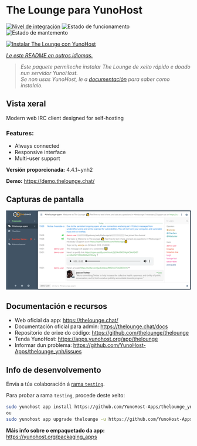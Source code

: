 <!--
NOTA: Este README foi creado automáticamente por <https://github.com/YunoHost/apps/tree/master/tools/readme_generator>
NON debe editarse manualmente.
-->

# The Lounge para YunoHost

[![Nivel de integración](https://dash.yunohost.org/integration/thelounge.svg)](https://dash.yunohost.org/appci/app/thelounge) ![Estado de funcionamento](https://ci-apps.yunohost.org/ci/badges/thelounge.status.svg) ![Estado de mantemento](https://ci-apps.yunohost.org/ci/badges/thelounge.maintain.svg)

[![Instalar The Lounge con YunoHost](https://install-app.yunohost.org/install-with-yunohost.svg)](https://install-app.yunohost.org/?app=thelounge)

*[Le este README en outros idiomas.](./ALL_README.md)*

> *Este paquete permíteche instalar The Lounge de xeito rápido e doado nun servidor YunoHost.*  
> *Se non usas YunoHost, le a [documentación](https://yunohost.org/install) para saber como instalalo.*

## Vista xeral

Modern web IRC client designed for self-hosting 

### Features:

- Always connected
- Responsive interface
- Multi-user support

**Versión proporcionada:** 4.4.1~ynh2

**Demo:** <https://demo.thelounge.chat/>

## Capturas de pantalla

![Captura de pantalla de The Lounge](./doc/screenshots/thelounge-screenshot.png)

## Documentación e recursos

- Web oficial da app: <https://thelounge.chat/>
- Documentación oficial para admin: <https://thelounge.chat/docs>
- Repositorio de orixe do código: <https://github.com/thelounge/thelounge>
- Tenda YunoHost: <https://apps.yunohost.org/app/thelounge>
- Informar dun problema: <https://github.com/YunoHost-Apps/thelounge_ynh/issues>

## Info de desenvolvemento

Envía a túa colaboración á [rama `testing`](https://github.com/YunoHost-Apps/thelounge_ynh/tree/testing).

Para probar a rama `testing`, procede deste xeito:

```bash
sudo yunohost app install https://github.com/YunoHost-Apps/thelounge_ynh/tree/testing --debug
ou
sudo yunohost app upgrade thelounge -u https://github.com/YunoHost-Apps/thelounge_ynh/tree/testing --debug
```

**Máis info sobre o empaquetado da app:** <https://yunohost.org/packaging_apps>
